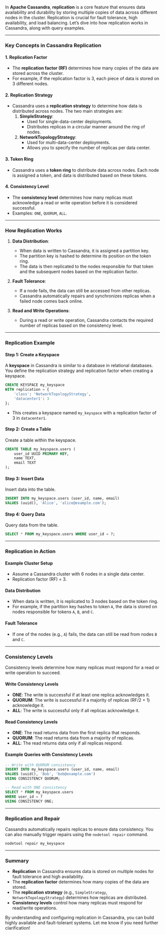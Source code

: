 In **Apache Cassandra**, **replication** is a core feature that ensures data availability and durability by storing multiple copies of data across different nodes in the cluster. Replication is crucial for fault tolerance, high availability, and load balancing. Let’s dive into how replication works in Cassandra, along with query examples.

---

### **Key Concepts in Cassandra Replication**

#### **1. Replication Factor**
- The **replication factor (RF)** determines how many copies of the data are stored across the cluster.
- For example, if the replication factor is 3, each piece of data is stored on 3 different nodes.

#### **2. Replication Strategy**
- Cassandra uses a **replication strategy** to determine how data is distributed across nodes. The two main strategies are:
  1. **SimpleStrategy**:
     - Used for single-data-center deployments.
     - Distributes replicas in a circular manner around the ring of nodes.
  2. **NetworkTopologyStrategy**:
     - Used for multi-data-center deployments.
     - Allows you to specify the number of replicas per data center.

#### **3. Token Ring**
- Cassandra uses a **token ring** to distribute data across nodes. Each node is assigned a token, and data is distributed based on these tokens.

#### **4. Consistency Level**
- The **consistency level** determines how many replicas must acknowledge a read or write operation before it is considered successful.
- Examples: `ONE`, `QUORUM`, `ALL`.

---

### **How Replication Works**
1. **Data Distribution**:
   - When data is written to Cassandra, it is assigned a partition key.
   - The partition key is hashed to determine its position on the token ring.
   - The data is then replicated to the nodes responsible for that token and the subsequent nodes based on the replication factor.

2. **Fault Tolerance**:
   - If a node fails, the data can still be accessed from other replicas.
   - Cassandra automatically repairs and synchronizes replicas when a failed node comes back online.

3. **Read and Write Operations**:
   - During a read or write operation, Cassandra contacts the required number of replicas based on the consistency level.

---

### **Replication Example**

#### **Step 1: Create a Keyspace**
A **keyspace** in Cassandra is similar to a database in relational databases. You define the replication strategy and replication factor when creating a keyspace.

```sql
CREATE KEYSPACE my_keyspace
WITH replication = {
    'class': 'NetworkTopologyStrategy',
    'datacenter1': 3
};
```
- This creates a keyspace named `my_keyspace` with a replication factor of 3 in `datacenter1`.

#### **Step 2: Create a Table**
Create a table within the keyspace.

```sql
CREATE TABLE my_keyspace.users (
    user_id UUID PRIMARY KEY,
    name TEXT,
    email TEXT
);
```

#### **Step 3: Insert Data**
Insert data into the table.

```sql
INSERT INTO my_keyspace.users (user_id, name, email)
VALUES (uuid(), 'Alice', 'alice@example.com');
```

#### **Step 4: Query Data**
Query data from the table.

```sql
SELECT * FROM my_keyspace.users WHERE user_id = ?;
```

---

### **Replication in Action**

#### **Example Cluster Setup**
- Assume a Cassandra cluster with 6 nodes in a single data center.
- Replication factor (RF) = 3.

#### **Data Distribution**
- When data is written, it is replicated to 3 nodes based on the token ring.
- For example, if the partition key hashes to token `A`, the data is stored on nodes responsible for tokens `A`, `B`, and `C`.

#### **Fault Tolerance**
- If one of the nodes (e.g., `A`) fails, the data can still be read from nodes `B` and `C`.

---

### **Consistency Levels**
Consistency levels determine how many replicas must respond for a read or write operation to succeed.

#### **Write Consistency Levels**
- **ONE**: The write is successful if at least one replica acknowledges it.
- **QUORUM**: The write is successful if a majority of replicas (RF/2 + 1) acknowledge it.
- **ALL**: The write is successful only if all replicas acknowledge it.

#### **Read Consistency Levels**
- **ONE**: The read returns data from the first replica that responds.
- **QUORUM**: The read returns data from a majority of replicas.
- **ALL**: The read returns data only if all replicas respond.

#### **Example Queries with Consistency Levels**
```sql
-- Write with QUORUM consistency
INSERT INTO my_keyspace.users (user_id, name, email)
VALUES (uuid(), 'Bob', 'bob@example.com')
USING CONSISTENCY QUORUM;

-- Read with ONE consistency
SELECT * FROM my_keyspace.users
WHERE user_id = ?
USING CONSISTENCY ONE;
```

---

### **Replication and Repair**
Cassandra automatically repairs replicas to ensure data consistency. You can also manually trigger repairs using the `nodetool repair` command.

```bash
nodetool repair my_keyspace
```

---

### **Summary**
- **Replication** in Cassandra ensures data is stored on multiple nodes for fault tolerance and high availability.
- The **replication factor** determines how many copies of the data are stored.
- The **replication strategy** (e.g., `SimpleStrategy`, `NetworkTopologyStrategy`) determines how replicas are distributed.
- **Consistency levels** control how many replicas must respond for read/write operations.

By understanding and configuring replication in Cassandra, you can build highly available and fault-tolerant systems. Let me know if you need further clarification!